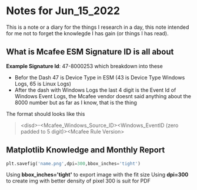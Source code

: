 # Notes for Jun_15_2022

This is a note or a diary for the things I research in a day, this note intended for me not to forget the knowlegde I has gain (or things I has read).

## What is Mcafee ESM Signature ID is all about

**Example Signature Id**: 47-8000253 which breakdown into these

- Befor the Dash 47 is Device Type in ESM (43 is Device Type Windows Logs, 65 is Linux Logs)
- After the dash with Windows Logs the last 4 digit is the Event Id of Windows Event Logs, the Mcafee vendor doesnt said anything about the 8000 number but as far as I know, that is the thing

The format should looks like this

>\<disd\>-\<Mcafee_Windows_Source_ID\>\<Windows_EventID (zero padded to 5 digit)\>\<Mcafee Rule Version\>

## Matplotlib Knowledge and Monthly Report

```python
plt.savefig('name.png',dpi=300,bbox_inches='tight')
```

Using **bbox_inches='tight'** to export image with the fit size
Using **dpi=300** to create img with better density of pixel 300 is suit for PDF

